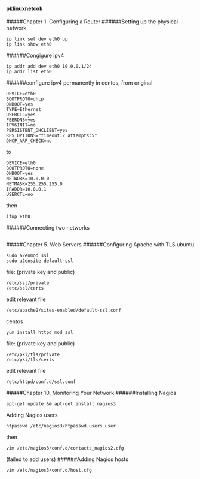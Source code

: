#### pklinuxnetcok
#####Chapter 1. Configuring a Router
######Setting up the physical network
```
ip link set dev eth0 up
ip link show eth0
```
######Congigure ipv4
```
ip addr add dev eth0 10.0.0.1/24
ip addr list eth0
```
######configure ipv4 permanently
in centos, from original
```
DEVICE=eth0
BOOTPROTO=dhcp
ONBOOT=yes
TYPE=Ethernet
USERCTL=yes
PEERDNS=yes
IPV6INIT=no
PERSISTENT_DHCLIENT=yes
RES_OPTIONS="timeout:2 attempts:5"
DHCP_ARP_CHECK=no
```
to
```
DEVICE=eth0
BOOTPROTO=none
ONBOOT=yes
NETWORK=10.0.0.0
NETMASK=255.255.255.0
IPADDR=10.0.0.1
USERCTL=no
```
then
```
ifup eth0
```
######Connecting two networks
```
```


#####Chapter 5. Web Servers
######Configuring Apache with TLS
ubuntu
```
sudo a2enmod ssl
sudo a2ensite default-ssl
```
file: (private key and public)
```
/etc/ssl/private
/etc/ssl/certs
```
edit relevant file
```
/etc/apache2/sites-enabled/default-ssl.conf
```
centos
```
yum install httpd mod_ssl
```
file: (private key and public)
```
/etc/pki/tls/private
/etc/pki/tls/certs
```
edit relevant file
```
/etc/httpd/conf.d/ssl.conf
```

#####Chapter 10. Monitoring Your Network
######Installing Nagios
```
apt-get update && apt-get install nagios3
```
Adding Nagios users
```
htpasswd /etc/nagios3/htpasswd.users user
```
then
```
vim /etc/nagios3/conf.d/contacts_nagios2.cfg
```
(failed to add users)
######Adding Nagios hosts
```
vim /etc/nagios3/conf.d/host.cfg
```
